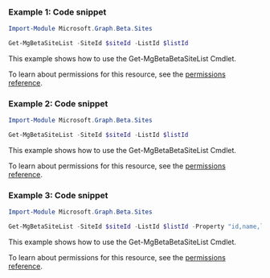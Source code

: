 ### Example 1: Code snippet

```powershellImport-Module Microsoft.Graph.Beta.Sites

Get-MgBetaSiteList -SiteId $siteId -ListId $listId
```
This example shows how to use the Get-MgBetaBetaSiteList Cmdlet.
To learn about permissions for this resource, see the [permissions reference](/graph/permissions-reference).

### Example 2: Code snippet

```powershellImport-Module Microsoft.Graph.Beta.Sites

Get-MgBetaSiteList -SiteId $siteId -ListId $listId
```
This example shows how to use the Get-MgBetaBetaSiteList Cmdlet.
To learn about permissions for this resource, see the [permissions reference](/graph/permissions-reference).

### Example 3: Code snippet

```powershellImport-Module Microsoft.Graph.Beta.Sites

Get-MgBetaSiteList -SiteId $siteId -ListId $listId -Property "id,name,lastModifiedDateTime" -ExpandProperty "columns(select=name,description),items)"
```
This example shows how to use the Get-MgBetaBetaSiteList Cmdlet.
To learn about permissions for this resource, see the [permissions reference](/graph/permissions-reference).

